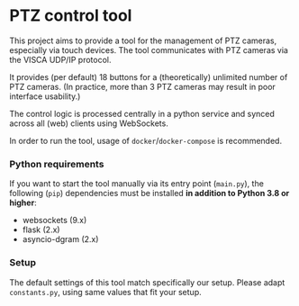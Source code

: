 # PTZ control tool

This project aims to provide a tool for the management of PTZ cameras, especially via touch devices.
The tool communicates with PTZ cameras via the VISCA UDP/IP protocol.

It provides (per default) 18 buttons for a (theoretically) unlimited number of PTZ cameras.
(In practice, more than 3 PTZ cameras may result in poor interface usability.)

The control logic is processed centrally in a python service and synced across all (web) clients using WebSockets.

In order to run the tool, usage of `docker`/`docker-compose` is recommended.

### Python requirements

If you want to start the tool manually via its entry point (`main.py`),
the following (`pip`) dependencies must be installed **in addition to Python 3.8 or higher**:

- websockets (9.x)
- flask (2.x)
- asyncio-dgram (2.x)

### Setup

The default settings of this tool match specifically our setup.
Please adapt `constants.py`, using same values that fit your setup.
